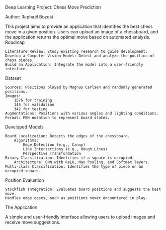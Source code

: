Deep Learning Project: Chess Move Prediction

Author: Raphaël Bozoki

This project aims to provide an application that identifies the best chess move in a given position. Users can upload an image of a chessboard, and the application returns the optimal move based on automated analysis.
Roadmap

    Literature Review: Study existing research to guide development.
    Develop a Computer Vision Model: Detect and analyze the position of chess pieces.
    Build an Application: Integrate the model into a user-friendly interface.

Dataset

    Sources: Positions played by Magnus Carlsen and randomly generated positions.
    Images:
        1576 for training
        146 for validation
        342 for testing
    Augmentations: Positions with various angles and lighting conditions.
    Format: FEN notation to represent board states.

Developed Models

    Board Localization: Detects the edges of the chessboard.
        Algorithms:
            Edge Detection (e.g., Canny)
            Line Intersections (e.g., Hough Lines)
            Perspective Transformation
    Binary Classification: Identifies if a square is occupied.
        Architecture: CNN with ReLU, Max Pooling, and Softmax layers.
    Multi-class Classification: Identifies the type of piece on an occupied square.

Position Evaluation

    Stockfish Integration: Evaluates board positions and suggests the best move.
    Handles edge cases, such as positions never encountered in play.

The Application

A simple and user-friendly interface allowing users to upload images and receive move suggestions.
